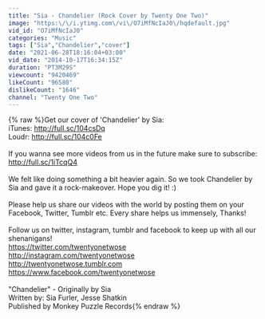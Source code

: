 ```yaml
---
title: "Sia - Chandelier (Rock Cover by Twenty One Two)"
image: "https:\/\/i.ytimg.com\/vi\/O7iMfNcIaJ0\/hqdefault.jpg"
vid_id: "O7iMfNcIaJ0"
categories: "Music"
tags: ["Sia","Chandelier","cover"]
date: "2021-06-28T18:16:04+03:00"
vid_date: "2014-10-17T16:34:15Z"
duration: "PT3M29S"
viewcount: "9420469"
likeCount: "96580"
dislikeCount: "1646"
channel: "Twenty One Two"
---
```

{% raw %}Get our cover of 'Chandelier' by Sia:<br />iTunes: <a rel="nofollow" target="blank" href="http://full.sc/104csDq">http://full.sc/104csDq</a><br />Loudr: <a rel="nofollow" target="blank" href="http://full.sc/104c0Fe">http://full.sc/104c0Fe</a><br /><br />If you wanna see more videos from us in the future make sure to subscribe: <a rel="nofollow" target="blank" href="http://full.sc/1iTcqQ4">http://full.sc/1iTcqQ4</a><br /><br />We felt like doing something a bit heavier again. So we took Chandelier by Sia and gave it a rock-makeover. Hope you dig it! :)<br /><br />Please help us share our videos with the world by posting them on your Facebook, Twitter, Tumblr etc. Every share helps us immensely, Thanks!<br /><br />Follow us on twitter, instagram, tumblr and facebook to keep up with all our shenanigans!<br /><a rel="nofollow" target="blank" href="https://twitter.com/twentyonetwose">https://twitter.com/twentyonetwose</a><br /><a rel="nofollow" target="blank" href="http://instagram.com/twentyonetwose">http://instagram.com/twentyonetwose</a><br /><a rel="nofollow" target="blank" href="http://twentyonetwose.tumblr.com">http://twentyonetwose.tumblr.com</a><br /><a rel="nofollow" target="blank" href="https://www.facebook.com/twentyonetwose">https://www.facebook.com/twentyonetwose</a><br /><br />&quot;Chandelier&quot; - Originally by Sia<br />Written by: Sia Furler, Jesse Shatkin<br />Published by Monkey Puzzle Records{% endraw %}
